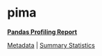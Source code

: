 # pima

[**Pandas Profiling Report**](../docs_sources/profile/pima.html)

[Metadata](metadata.yaml) | [Summary Statistics](summary_stats.csv)

